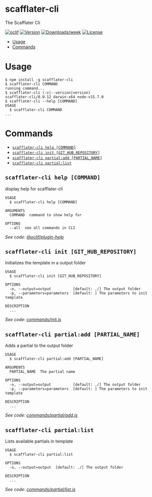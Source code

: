 scafflater-cli
=======

The Scafflater Cli

[![oclif](https://img.shields.io/badge/cli-oclif-brightgreen.svg)](https://oclif.io)
[![Version](https://img.shields.io/npm/v/scf-cli.svg)](https://npmjs.org/package/scf-cli)
[![Downloads/week](https://img.shields.io/npm/dw/scf-cli.svg)](https://npmjs.org/package/scf-cli)
[![License](https://img.shields.io/npm/l/scf-cli.svg)](https://github.com/chicoribas/scf-cli/blob/master/package.json)

<!-- toc -->
* [Usage](#usage)
* [Commands](#commands)
<!-- tocstop -->
# Usage
<!-- usage -->
```sh-session
$ npm install -g scafflater-cli
$ scafflater-cli COMMAND
running command...
$ scafflater-cli (-v|--version|version)
scafflater-cli/0.0.12 darwin-x64 node-v15.7.0
$ scafflater-cli --help [COMMAND]
USAGE
  $ scafflater-cli COMMAND
...
```
<!-- usagestop -->
# Commands
<!-- commands -->
* [`scafflater-cli help [COMMAND]`](#scafflater-cli-help-command)
* [`scafflater-cli init [GIT_HUB_REPOSITORY]`](#scafflater-cli-init-git_hub_repository)
* [`scafflater-cli partial:add [PARTIAL_NAME]`](#scafflater-cli-partialadd-partial_name)
* [`scafflater-cli partial:list`](#scafflater-cli-partiallist)

## `scafflater-cli help [COMMAND]`

display help for scafflater-cli

```
USAGE
  $ scafflater-cli help [COMMAND]

ARGUMENTS
  COMMAND  command to show help for

OPTIONS
  --all  see all commands in CLI
```

_See code: [@oclif/plugin-help](https://github.com/oclif/plugin-help/blob/v3.2.2/src/commands/help.ts)_

## `scafflater-cli init [GIT_HUB_REPOSITORY]`

Initializes the template in a output folder

```
USAGE
  $ scafflater-cli init [GIT_HUB_REPOSITORY]

OPTIONS
  -o, --output=output          [default: ./] The output folder
  -p, --parameters=parameters  [default: ] The parameters to init template

DESCRIPTION
  ...
```

_See code: [commands/init.js](https://github.com/chicoribas/scafflater/blob/v0.0.12/commands/init.js)_

## `scafflater-cli partial:add [PARTIAL_NAME]`

Adds a partial to the output folder

```
USAGE
  $ scafflater-cli partial:add [PARTIAL_NAME]

ARGUMENTS
  PARTIAL_NAME  The partial name

OPTIONS
  -o, --output=output          [default: ./] The output folder
  -p, --parameters=parameters  [default: ] The parameters to init template

DESCRIPTION
  ...
```

_See code: [commands/partial/add.js](https://github.com/chicoribas/scafflater/blob/v0.0.12/commands/partial/add.js)_

## `scafflater-cli partial:list`

Lists available partials in template

```
USAGE
  $ scafflater-cli partial:list

OPTIONS
  -o, --output=output  [default: ./] The output folder

DESCRIPTION
  ...
```

_See code: [commands/partial/list.js](https://github.com/chicoribas/scafflater/blob/v0.0.12/commands/partial/list.js)_
<!-- commandsstop -->

